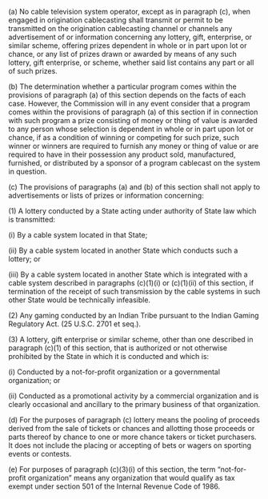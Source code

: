 (a) No cable television system operator, except as in paragraph (c), when engaged in origination cablecasting shall transmit or permit to be transmitted on the origination cablecasting channel or channels any advertisement of or information concerning any lottery, gift, enterprise, or similar scheme, offering prizes dependent in whole or in part upon lot or chance, or any list of prizes drawn or awarded by means of any such lottery, gift enterprise, or scheme, whether said list contains any part or all of such prizes.

(b) The determination whether a particular program comes within the provisions of paragraph (a) of this section depends on the facts of each case. However, the Commission will in any event consider that a program comes within the provisions of paragraph (a) of this section if in connection with such program a prize consisting of money or thing of value is awarded to any person whose selection is dependent in whole or in part upon lot or chance, if as a condition of winning or competing for such prize, such winner or winners are required to furnish any money or thing of value or are required to have in their possession any product sold, manufactured, furnished, or distributed by a sponsor of a program cablecast on the system in question.

(c) The provisions of paragraphs (a) and (b) of this section shall not apply to advertisements or lists of prizes or information concerning:

(1) A lottery conducted by a State acting under authority of State law which is transmitted:

(i) By a cable system located in that State;

(ii) By a cable system located in another State which conducts such a lottery; or

(iii) By a cable system located in another State which is integrated with a cable system described in paragraphs (c)(1)(i) or (c)(1)(ii) of this section, if termination of the receipt of such transmission by the cable systems in such other State would be technically infeasible.

(2) Any gaming conducted by an Indian Tribe pursuant to the Indian Gaming Regulatory Act. (25 U.S.C. 2701 et seq.).

(3) A lottery, gift enterprise or similar scheme, other than one described in paragraph (c)(1) of this section, that is authorized or not otherwise prohibited by the State in which it is conducted and which is:

(i) Conducted by a not-for-profit organization or a governmental organization; or

(ii) Conducted as a promotional activity by a commercial organization and is clearly occasional and ancillary to the primary business of that organization.

(d) For the purposes of paragraph (c) lottery means the pooling of proceeds derived from the sale of tickets or chances and allotting those proceeds or parts thereof by chance to one or more chance takers or ticket purchasers. It does not include the placing or accepting of bets or wagers on sporting events or contests.

(e) For purposes of paragraph (c)(3)(i) of this section, the term “not-for-profit organization” means any organization that would qualify as tax exempt under section 501 of the Internal Revenue Code of 1986.

